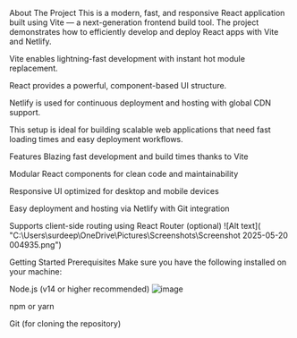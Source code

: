 About The Project
This is a modern, fast, and responsive React application built using Vite — a next-generation frontend build tool. The project demonstrates how to efficiently develop and deploy React apps with Vite and Netlify.

Vite enables lightning-fast development with instant hot module replacement.

React provides a powerful, component-based UI structure.

Netlify is used for continuous deployment and hosting with global CDN support.

This setup is ideal for building scalable web applications that need fast loading times and easy deployment workflows.

Features
Blazing fast development and build times thanks to Vite

Modular React components for clean code and maintainability

Responsive UI optimized for desktop and mobile devices

Easy deployment and hosting via Netlify with Git integration

Supports client-side routing using React Router (optional)
![Alt text]( "C:\Users\surdeep\OneDrive\Pictures\Screenshots\Screenshot 2025-05-20 004935.png")

Getting Started
Prerequisites
Make sure you have the following installed on your machine:

Node.js (v14 or higher recommended)
![image](https://github.com/user-attachments/assets/10f96fad-774c-4202-8745-105fa5efd1ea)

npm or yarn

Git (for cloning the repository)
